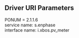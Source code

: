 ## Driver URI Parameters
PONUM = 2.1.1.6 <br />
service name: s.enphase <br />
interface name: i.xbos.pv_meter <br />
